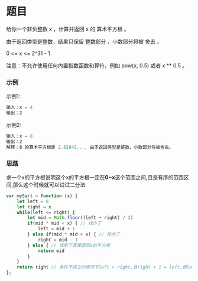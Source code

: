 # 题目
给你一个非负整数 x ，计算并返回 x 的 算术平方根 。

由于返回类型是整数，结果只保留 整数部分 ，小数部分将被 舍去 。

0 <= x <= 2^31 - 1

注意：不允许使用任何内置指数函数和算符，例如 pow(x, 0.5) 或者 x ** 0.5 。

### 示例
示例1:
```js
输入：x = 4
输出：2
```
示例2:
```js
输入：x = 8
输出：2
解释：8 的算术平方根是 2.82842..., 由于返回类型是整数，小数部分将被舍去。
```

### 思路
  求一个x的平方根说明这个x的平方根一定在**0~x**这个范围之间,且是有序的范围区间,那么这个时候就可以试试二分法.
```js
var mySqrt = function (x) {
    let left = 0
    let right = x
    while(left <= right) { 
        let mid = Math.floor((left + right) / 2)
        if(mid * mid < x) { // 找小了
            left = mid + 1
        } else if(mid * mid > x) { // 找大了
            right = mid - 1
        } else { // 找到了直接返回x的平方根
            return mid
        }
    }
    return right // 条件不成立的情况下left > right,且right + 1 = left,但left^2 !== x,所以向下取整返回right
};
```
